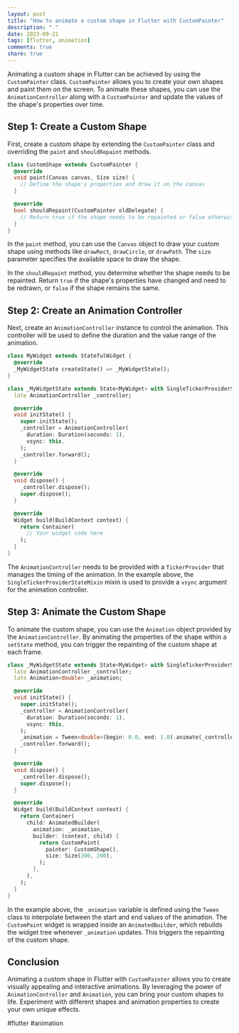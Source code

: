 ```yaml
---
layout: post
title: "How to animate a custom shape in Flutter with CustomPainter"
description: " "
date: 2023-09-21
tags: [flutter, animation]
comments: true
share: true
---
```


Animating a custom shape in Flutter can be achieved by using the `CustomPainter` class. `CustomPainter` allows you to create your own shapes and paint them on the screen. To animate these shapes, you can use the `AnimationController` along with a `CustomPainter` and update the values of the shape's properties over time.

## Step 1: Create a Custom Shape

First, create a custom shape by extending the `CustomPainter` class and overriding the `paint` and `shouldRepaint` methods.

```dart
class CustomShape extends CustomPainter {
  @override
  void paint(Canvas canvas, Size size) {
    // Define the shape's properties and draw it on the canvas
  }

  @override
  bool shouldRepaint(CustomPainter oldDelegate) {
    // Return true if the shape needs to be repainted or false otherwise
  }
}
```

In the `paint` method, you can use the `Canvas` object to draw your custom shape using methods like `drawRect`, `drawCircle`, or `drawPath`. The `size` parameter specifies the available space to draw the shape.

In the `shouldRepaint` method, you determine whether the shape needs to be repainted. Return `true` if the shape's properties have changed and need to be redrawn, or `false` if the shape remains the same.

## Step 2: Create an Animation Controller

Next, create an `AnimationController` instance to control the animation. This controller will be used to define the duration and the value range of the animation.

```dart
class MyWidget extends StatefulWidget {
  @override
  _MyWidgetState createState() => _MyWidgetState();
}

class _MyWidgetState extends State<MyWidget> with SingleTickerProviderStateMixin {
  late AnimationController _controller;

  @override
  void initState() {
    super.initState();
    _controller = AnimationController(
      duration: Duration(seconds: 1),
      vsync: this,
    );
    _controller.forward();
  }

  @override
  void dispose() {
    _controller.dispose();
    super.dispose();
  }

  @override
  Widget build(BuildContext context) {
    return Container(
      // Your widget code here
    );
  }
}
```

The `AnimationController` needs to be provided with a `TickerProvider` that manages the timing of the animation. In the example above, the `SingleTickerProviderStateMixin` mixin is used to provide a `vsync` argument for the animation controller.

## Step 3: Animate the Custom Shape

To animate the custom shape, you can use the `Animation` object provided by the `AnimationController`. By animating the properties of the shape within a `setState` method, you can trigger the repainting of the custom shape at each frame.

```dart
class _MyWidgetState extends State<MyWidget> with SingleTickerProviderStateMixin {
  late AnimationController _controller;
  late Animation<double> _animation;

  @override
  void initState() {
    super.initState();
    _controller = AnimationController(
      duration: Duration(seconds: 1),
      vsync: this,
    );
    _animation = Tween<double>(begin: 0.0, end: 1.0).animate(_controller);
    _controller.forward();
  }

  @override
  void dispose() {
    _controller.dispose();
    super.dispose();
  }

  @override
  Widget build(BuildContext context) {
    return Container(
      child: AnimatedBuilder(
        animation: _animation,
        builder: (context, child) {
          return CustomPaint(
            painter: CustomShape(),
            size: Size(200, 200),
          );
        },
      ),
    );
  }
}
```

In the example above, the `_animation` variable is defined using the `Tween` class to interpolate between the start and end values of the animation. The `CustomPaint` widget is wrapped inside an `AnimatedBuilder`, which rebuilds the widget tree whenever `_animation` updates. This triggers the repainting of the custom shape.

## Conclusion

Animating a custom shape in Flutter with `CustomPainter` allows you to create visually appealing and interactive animations. By leveraging the power of `AnimationController` and `Animation`, you can bring your custom shapes to life. Experiment with different shapes and animation properties to create your own unique effects.

#flutter #animation